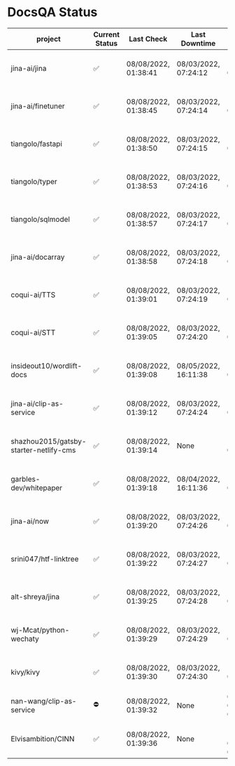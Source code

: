 # DocsQA Status

|               project                |Current Status|     Last Check     |   Last Downtime    |              % Uptime              |
|--------------------------------------|--------------|--------------------|--------------------|------------------------------------|
|jina-ai/jina                          |✅            |08/08/2022, 01:38:41|08/03/2022, 07:24:12|134.917 (since 07/29/2022, 16:38:18)|
|jina-ai/finetuner                     |✅            |08/08/2022, 01:38:45|08/03/2022, 07:24:14|134.928 (since 07/29/2022, 16:38:18)|
|tiangolo/fastapi                      |✅            |08/08/2022, 01:38:50|08/03/2022, 07:24:15|134.941 (since 07/29/2022, 16:38:18)|
|tiangolo/typer                        |✅            |08/08/2022, 01:38:53|08/03/2022, 07:24:16|134.944 (since 07/29/2022, 16:38:18)|
|tiangolo/sqlmodel                     |✅            |08/08/2022, 01:38:57|08/03/2022, 07:24:17|134.950 (since 07/29/2022, 16:38:18)|
|jina-ai/docarray                      |✅            |08/08/2022, 01:38:58|08/03/2022, 07:24:18|134.948 (since 07/29/2022, 16:38:18)|
|coqui-ai/TTS                          |✅            |08/08/2022, 01:39:01|08/03/2022, 07:24:19|134.951 (since 07/29/2022, 16:38:18)|
|coqui-ai/STT                          |✅            |08/08/2022, 01:39:05|08/03/2022, 07:24:20|134.957 (since 07/29/2022, 16:38:18)|
|insideout10/wordlift-docs             |✅            |08/08/2022, 01:39:08|08/05/2022, 16:11:38|123.707 (since 07/29/2022, 16:38:18)|
|jina-ai/clip-as-service               |✅            |08/08/2022, 01:39:12|08/03/2022, 07:24:24|134.973 (since 07/29/2022, 16:38:18)|
|shazhou2015/gatsby-starter-netlify-cms|✅            |08/08/2022, 01:39:14|None                |100.000 (since 08/03/2022, 10:30:18)|
|garbles-dev/whitepaper                |✅            |08/08/2022, 01:39:18|08/04/2022, 16:11:36|123.812 (since 07/29/2022, 16:38:18)|
|jina-ai/now                           |✅            |08/08/2022, 01:39:20|08/03/2022, 07:24:26|134.979 (since 07/29/2022, 16:38:18)|
|srini047/htf-linktree                 |✅            |08/08/2022, 01:39:22|08/03/2022, 07:24:27|144.024 (since 07/31/2022, 18:29:28)|
|alt-shreya/jina                       |✅            |08/08/2022, 01:39:25|08/03/2022, 07:24:28|134.980 (since 07/29/2022, 16:38:18)|
|wj-Mcat/python-wechaty                |✅            |08/08/2022, 01:39:29|08/03/2022, 07:24:29|134.989 (since 07/29/2022, 16:38:18)|
|kivy/kivy                             |✅            |08/08/2022, 01:39:30|08/03/2022, 07:24:30|134.987 (since 07/29/2022, 16:38:18)|
|nan-wang/clip-as-service              |⛔️           |08/08/2022, 01:39:32|None                |0.000 (since 08/04/2022, 05:17:56)  |
|Elvisambition/CINN                    |✅            |08/08/2022, 01:39:36|None                |100.000 (since 08/04/2022, 07:09:50)|
